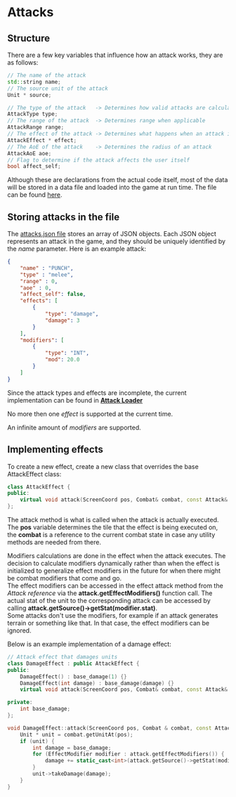 # Attacks

## Structure

There are a few key variables that influence how an attack works, they are as follows:

```c++
// The name of the attack
std::string name;
// The source unit of the attack
Unit * source;

// The type of the attack   -> Determines how valid attacks are calculated
AttackType type;
// The range of the attack  -> Determines range when applicable
AttackRange range;
// The effect of the attack -> Determines what happens when an attack is executed
AttackEffect * effect;
// The AoE of the attack    -> Determines the radius of an attack
AttackAoE aoe;
// Flag to determine if the attack affects the user itself
bool affect_self;
```

Although these are declarations from the actual code itself, most of the data will be stored in a data file and loaded into the game at run time. The file can be found [here](../res/data/attacks.json).

## Storing attacks in the file

The [attacks.json file](../res/data/attacks.json) stores an array of JSON objects. Each JSON object represents an attack in the game, and they should be uniquely identified by the *name* parameter. Here is an example attack:

```json
{
    "name" : "PUNCH",
    "type" : "melee",
    "range" : 0,
    "aoe" : 0,
    "affect_self": false,
    "effects": [
        {
            "type": "damage",
            "damage": 3
        }
    ],
    "modifiers": [
        {
            "type": "INT",
            "mod": 20.0
        }
    ]
}
```

Since the attack types and effects are incomplete, the current implementation can be found in [**Attack Loader**](https://github.com/ianw3214/WyvernsNest/blob/master/src/game/util/attackloader.cpp)

No more then one *effect* is supported at the current time.

An infinite amount of *modifiers* are supported.

## Implementing effects

To create a new effect, create a new class that overrides the base AttackEffect class:

```c++
class AttackEffect {
public:
    virtual void attack(ScreenCoord pos, Combat& combat, const Attack& attack) = 0;
};
```

The attack method is what is called when the attack is actually executed. The **pos** variable determines the tile that the effect is being executed on, the **combat** is a reference to the current combat state in case any utility methods are needed from there.

Modifiers calculations are done in the effect when the attack executes. The decision to calculate modifiers dynamically rather than when the effect is initialized to generalize effect modifiers in the future for when there might be combat modifiers that come and go.  
The effect modifiers can be accessed in the effect attack method from the *Attack reference* via the **attack.getEffectModifiers()** function call. The actual stat of the unit to the corresponding attack can be accessed by calling **attack.getSource()->getStat(modifier.stat)**.  
Some attacks don't use the modifiers, for example if an attack generates terrain or something like that. In that case, the effect modifiers can be ignored.

Below is an example implementation of a damage effect:

```c++
// Attack effect that damages units
class DamageEffect : public AttackEffect {
public:
    DamageEffect() : base_damage(1) {}
    DamageEffect(int damage) : base_damage(damage) {}
    virtual void attack(ScreenCoord pos, Combat& combat, const Attack& attack) override;

private:
    int base_damage;
};

void DamageEffect::attack(ScreenCoord pos, Combat & combat, const Attack& attack) {
    Unit * unit = combat.getUnitAt(pos);
    if (unit) {
        int damage = base_damage;
        for (EffectModifier modifier : attack.getEffectModifiers()) {
            damage += static_cast<int>(attack.getSource()->getStat(modifier.stat) * modifier.modifier);
        }
        unit->takeDamage(damage);
    }
}

```
